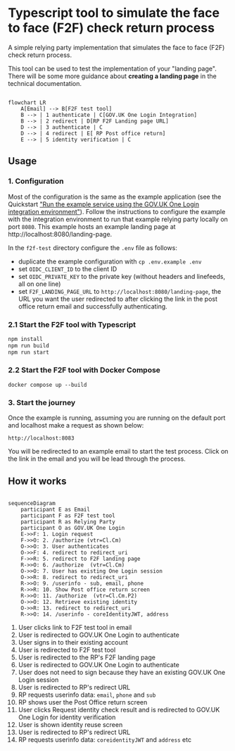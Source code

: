 # Typescript tool to simulate the face to face (F2F) check return process

A simple relying party implementation that simulates the face to face (F2F) check return process.  

This tool can be used to test the implementation of your "landing page". There will be some more guidance about **creating a landing page** in the technical documentation.

```mermaid

flowchart LR
    A[Email] --> B[F2F test tool]
    B --> | 1 authenticate | C[GOV.UK One Login Integration]
    B --> | 2 redirect | D[RP F2F Landing page URL]
    D --> | 3 authenticate | C
    D --> | 4 redirect | E[ RP Post office return]
    E --> | 5 identity verification | C

```

## Usage

### 1. Configuration

Most of the configuration is the same as the example application (see the Quickstart ["Run the example service using the GOV.UK One Login integration environment"](https://docs.sign-in.service.gov.uk/quick-start/#run-the-example-service-using-the-gov-uk-one-login-integration-environment)). Follow the instructions to configure the example with the integration environment to run that example relying party locally on port `8080`. This example hosts an example landing page at http://localhost:8080/landing-page.

In the `f2f-test` directory configure the `.env` file as follows:
- duplicate the example configuration with `cp .env.example .env`
- set `OIDC_CLIENT_ID` to the client ID
- set `OIDC_PRIVATE_KEY` to the private key (without headers and linefeeds, all on one line)
- set `F2F_LANDING_PAGE_URL` to `http://localhost:8080/landing-page`, the URL you want the user redirected to after clicking the link in the post office return email and successfully authenticating.

### 2.1 Start the F2F tool with Typescript

```bash
npm install
npm run build
npm run start
```

### 2.2 Start the F2F tool with Docker Compose

`docker compose up --build`

### 3. Start the journey

Once the example is running, assuming you are running on the default port and localhost make a request as shown below:

`http://localhost:8083`

You will be redirected to an example email to start the test process. Click on the link in the email and you will be lead through the process.



## How it works



```mermaid

sequenceDiagram
    participant E as Email
    participant F as F2F test tool    
    participant R as Relying Party
    participant O as GOV.UK One Login
    E->>F: 1. Login request
    F->>O: 2. /authorize (vtr=Cl.Cm)
    O->>O: 3. User authenticates
    O->>F: 4. redirect to redirect_uri
    F->>R: 5. redirect to F2F landing page
    R->>O: 6. /authorize  (vtr=Cl.Cm)
    O->>O: 7. User has existing One Login session
    O->>R: 8. redirect to redirect_uri
    R->>O: 9. /userinfo - sub, email, phone
    R->>R: 10. Show Post office return screen
    R->>O: 11. /authorize  (vtr=Cl.Cm.P2)
    O->>O: 12. Retrieve existing identity
    O->>R: 13. redirect to redirect_uri
    R->>O: 14. /userinfo - coreIdentityJWT, address

```

1. User clicks link to F2F test tool in email
1. User is redirected to GOV.UK One Login to authenticate
1. User signs in to their existing account
1. User is redirected to F2F test tool
1. User is redirected to the RP's F2F landing page
1. User is redirected to GOV.UK One Login to authenticate
1. User does not need to sign because they have an existing GOV.UK One Login session
1. User is redirected to RP's redirect URL
1. RP requests userinfo data: `email`, `phone` and `sub`
1. RP shows user the Post Office return screen
1. User clicks Request identity check result and is redirected to GOV.UK One Login for identity verification
1. User is shown identity reuse screen
1. User is redirected to RP's redirect URL
1. RP requests userinfo data: `coreidentityJWT` and `address` etc
